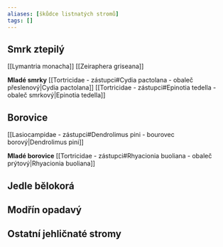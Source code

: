 ```yaml
---
aliases: [škůdce listnatých stromů]
tags: []
---
```


## Smrk ztepilý
[[Lymantria monacha]]
[[Zeiraphera griseana]]


**Mladé smrky**
[[Tortricidae - zástupci#Cydia pactolana - obaleč přeslenový|Cydia pactolana]]
[[Tortricidae - zástupci#Epinotia tedella - obaleč smrkový|Epinotia tedella]]

## Borovice
[[Lasiocampidae - zástupci#Dendrolimus pini - bourovec borový|Dendrolimus pini]]

**Mladé borovice**
[[Tortricidae - zástupci#Rhyacionia buoliana - obaleč prýtový|Rhyacionia buoliana]]


## Jedle bělokorá

## Modřín opadavý

## Ostatní jehličnaté stromy

